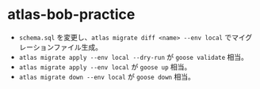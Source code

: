 # atlas-bob-practice

- `schema.sql` を変更し、`atlas migrate diff <name> --env local` でマイグレーションファイル生成。
- `atlas migrate apply --env local --dry-run` が `goose validate` 相当。
- `atlas migrate apply --env local` が `goose up` 相当。
- `atlas migrate down --env local` が `goose down` 相当。
